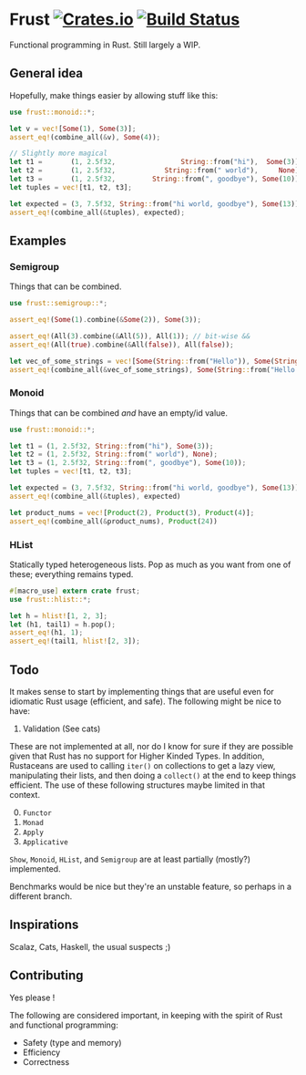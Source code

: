 # Frust [![Crates.io](https://img.shields.io/crates/v/frust.svg)]() [![Build Status](https://travis-ci.org/lloydmeta/frust.svg?branch=master)](https://travis-ci.org/lloydmeta/frust)

Functional programming in Rust. Still largely a WIP.

## General idea

Hopefully, make things easier by allowing stuff like this:

```rust
use frust::monoid::*;

let v = vec![Some(1), Some(3)];
assert_eq!(combine_all(&v), Some(4));

// Slightly more magical
let t1 =       (1, 2.5f32,                String::from("hi"),  Some(3));
let t2 =       (1, 2.5f32,            String::from(" world"),     None);
let t3 =       (1, 2.5f32,         String::from(", goodbye"), Some(10));
let tuples = vec![t1, t2, t3];

let expected = (3, 7.5f32, String::from("hi world, goodbye"), Some(13));
assert_eq!(combine_all(&tuples), expected);
```

## Examples

### Semigroup

Things that can be combined.

```rust
use frust::semigroup::*;

assert_eq!(Some(1).combine(&Some(2)), Some(3));

assert_eq!(All(3).combine(&All(5)), All(1)); // bit-wise && 
assert_eq!(All(true).combine(&All(false)), All(false));

let vec_of_some_strings = vec![Some(String::from("Hello")), Some(String::from(" World"))];
assert_eq!(combine_all(&vec_of_some_strings), Some(String::from("Hello World")));
```

### Monoid

Things that can be combined *and* have an empty/id value.

```rust
use frust::monoid::*;

let t1 = (1, 2.5f32, String::from("hi"), Some(3));
let t2 = (1, 2.5f32, String::from(" world"), None);
let t3 = (1, 2.5f32, String::from(", goodbye"), Some(10));
let tuples = vec![t1, t2, t3];

let expected = (3, 7.5f32, String::from("hi world, goodbye"), Some(13));
assert_eq!(combine_all(&tuples), expected)

let product_nums = vec![Product(2), Product(3), Product(4)];
assert_eq!(combine_all(&product_nums), Product(24))
```

### HList

Statically typed heterogeneous lists. Pop as much as you want from one of these; everything
remains typed.

```rust
#[macro_use] extern crate frust;
use frust::hlist::*;

let h = hlist![1, 2, 3];
let (h1, tail1) = h.pop();
assert_eq!(h1, 1);
assert_eq!(tail1, hlist![2, 3]);
```

## Todo

It makes sense to start by implementing things that are useful even for idiomatic
Rust usage (efficient, and safe). The following might be nice to have:
  
1. Validation (See cats)

These are not implemented at all, nor do I know for sure if they
are possible given that Rust has no support for Higher Kinded Types. In addition,
Rustaceans are used to calling `iter()` on collections to get a lazy view, 
manipulating their lists, and then doing a `collect()` at the end to keep things efficient.
The use of these following structures maybe limited in that context.

0. `Functor`
1. `Monad`
2. `Apply`
3. `Applicative`

`Show`, `Monoid`, `HList`, and `Semigroup` are at least partially (mostly?) implemented.

Benchmarks would be nice but they're an unstable feature, so perhaps in a different branch.

## Inspirations

Scalaz, Cats, Haskell, the usual suspects ;)

## Contributing

Yes please ! 

The following are considered important, in keeping with the spirit of Rust and functional programming:

- Safety (type and memory)
- Efficiency
- Correctness